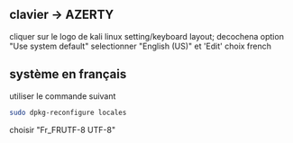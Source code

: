 ## clavier -> AZERTY
cliquer sur le logo de kali linux
setting/keyboard
layout; 
decochena option "Use system default"
selectionner "English (US)" et 'Edit'
choix french

## système en français
utiliser le commande suivant
```Bash
sudo dpkg-reconfigure locales 
```
 choisir "Fr_FRUTF-8 UTF-8"